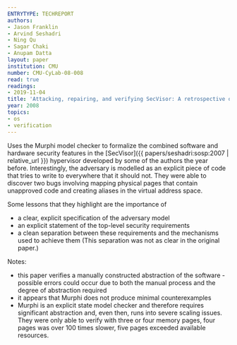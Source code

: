 ```yaml
---
ENTRYTYPE: TECHREPORT
authors:
- Jason Franklin
- Arvind Seshadri
- Ning Qu
- Sagar Chaki
- Anupam Datta
layout: paper
institution: CMU
number: CMU-CyLab-08-008
read: true
readings:
- 2019-11-04
title: 'Attacking, repairing, and verifying SecVisor: A retrospective on the security of a hypervisor'
year: 2008
topics:
- os
- verification
---
```


Uses the Murphi model checker to formalize the combined software and hardware security features in the [SecVisor]({{ papers/seshadri:sosp:2007 | relative_url }}) hypervisor developed by some of the authors the year before.
Interestingly, the adversary is modelled as an explicit piece of code that tries to write to everywhere that it should not.
They were able to discover two bugs involving mapping physical pages that contain unapproved code and creating aliases in the virtual address space.

Some lessons that they highlight are the importance of

- a clear, explicit specification of the adversary model
- an explicit statement of the top-level security requirements
- a clean separation between these requirements and the mechanisms used to achieve them  (This separation was not as clear in the original paper.)

Notes:

- this paper verifies a manually constructed abstraction of the software - possible errors could occur due to both the manual process and the degree of abstraction required
- it appears that Murphi does not produce minimal counterexamples
- Murphi is an explicit state model checker and therefore requires significant abstraction and, even then, runs into severe scaling issues.  They were only able to verify with three or four memory pages, four pages was over 100 times slower, five pages exceeded available resources.
